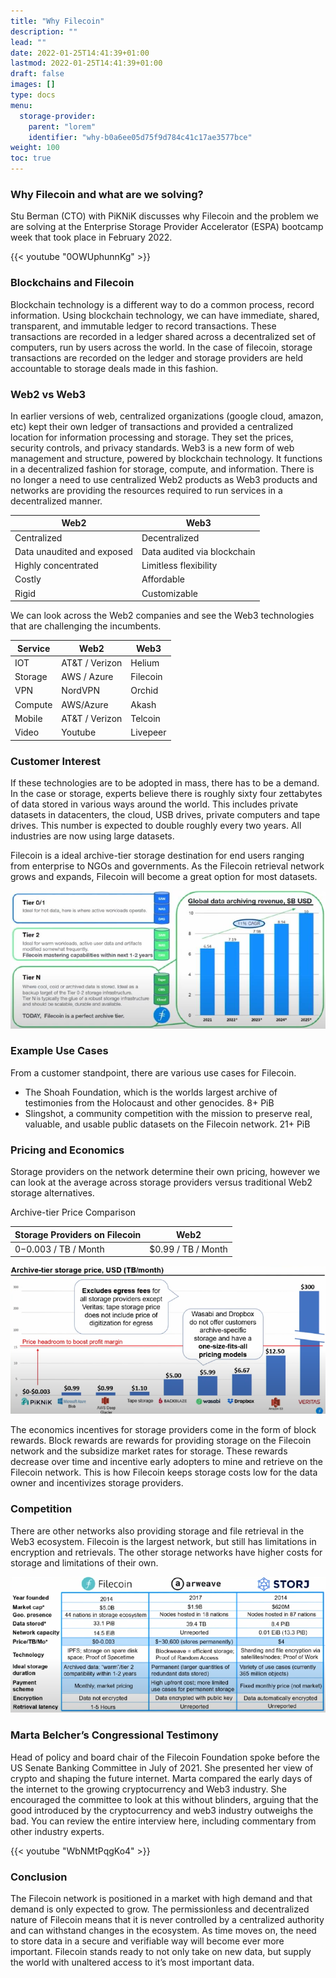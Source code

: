 ```yaml
---
title: "Why Filecoin"
description: ""
lead: ""
date: 2022-01-25T14:41:39+01:00
lastmod: 2022-01-25T14:41:39+01:00
draft: false
images: []
type: docs
menu:
  storage-provider:
    parent: "lorem"
    identifier: "why-b0a6ee05d75f9d784c41c17ae3577bce"
weight: 100
toc: true
---
```


### Why Filecoin and what are we solving?

Stu Berman (CTO) with PiKNiK discusses why Filecoin and the problem we are solving at the Enterprise Storage Provider Accelerator (ESPA) bootcamp week that took place in February 2022. 

{{< youtube "0OWUphunnKg" >}}

### Blockchains and Filecoin

Blockchain technology is a different way to do a common process, record information. Using blockchain technology, we can have immediate, shared, transparent, and immutable ledger to record transactions. These transactions are recorded in a ledger shared across a decentralized set of computers, run by users across the world. In the case of filecoin, storage transactions are recorded on the ledger and storage providers are held accountable to storage deals made in this fashion.

### Web2 vs Web3

 In earlier versions of web, centralized organizations (google cloud, amazon, etc) kept their own ledger of transactions and provided a centralized location for information processing and storage. They set the prices, security controls, and privacy standards. Web3 is a new form of web management and structure, powered by blockchain technology. It functions in a decentralized fashion for storage, compute, and information. There is no longer a need to use centralized Web2 products as Web3 products and networks are providing the resources required to run services in a decentralized manner.

| Web2 | Web3 |
| --- | --- |
| Centralized | Decentralized |
| Data unaudited and exposed | Data audited via blockchain |
| Highly concentrated | Limitless flexibility |
| Costly | Affordable |
| Rigid | Customizable |

We can look across the Web2 companies and see the Web3 technologies that are challenging the incumbents.

| Service | Web2 | Web3 |
| --- | --- | --- |
| IOT | AT&T / Verizon | Helium |
| Storage | AWS / Azure | Filecoin |
| VPN | NordVPN | Orchid |
| Compute | AWS/Azure | Akash |
| Mobile | AT&T / Verizon | Telcoin |
| Video | Youtube | Livepeer |

### Customer Interest

If these technologies are to be adopted in mass, there has to be a demand. In the case or storage, experts believe there is roughly sixty four zettabytes of data stored in various ways around the world. This includes private datasets in datacenters, the cloud, USB drives, private computers and tape drives. This number is expected to double roughly every two years. All industries are now using large datasets.

Filecoin is a ideal archive-tier storage destination for end users ranging from enterprise to NGOs and governments. As the Filecoin retrieval network grows and expands, Filecoin will become a great option for most datasets.

![Graph1](1.jpg)

### Example Use Cases

From a customer standpoint, there are various use cases for Filecoin.

- The Shoah Foundation, which is the worlds largest archive of testimonies from the Holocaust and other genocides. 8+ PiB
- Slingshot, a community competition with the mission to preserve real, valuable, and usable public datasets on the Filecoin network. 21+ PiB

### Pricing and Economics

Storage providers on the network determine their own pricing, however we can look at the average across storage providers versus traditional Web2 storage alternatives.

Archive-tier Price Comparison

| Storage Providers on Filecoin | Web2 |
| --- | --- |
| $0-$0.003 / TB / Month | $0.99 / TB / Month |

![graph2](2.png)

The economics incentives for storage providers come in the form of block rewards. Block rewards are rewards for providing storage on the Filecoin network and the subsidize market rates for storage. These rewards decrease over time and incentive early adopters to mine and retrieve on the Filecoin network. This is how Filecoin keeps storage costs low for the data owner and incentivizes storage providers.

### Competition

There are other networks also providing storage and file retrieval in the Web3 ecosystem. Filecoin is the largest network, but still has limitations in encryption and retrievals. The other storage networks have higher costs for storage and limitations of their own.

![graph3](3.png)

### Marta Belcher’s Congressional Testimony

Head of policy and board chair of the Filecoin Foundation spoke before the US Senate Banking Committee in July of 2021. She presented her view of crypto and shaping the future internet. Marta compared the early days of the internet to the growing cryptocurrency and Web3 industry. She encouraged the committee to look at this without blinders, arguing that the good introduced by the cryptocurrency and web3 industry outweighs the bad. You can review the entire interview here, including commentary from other industry experts.

{{< youtube "WbNMtPqgKo4" >}}

### Conclusion

The Filecoin network is positioned in a market with high demand and that demand is only expected to grow. The permissionless and decentralized nature of Filecoin means that it is never controlled by a centralized authority and can withstand changes in the ecosystem. As time moves on, the need to store data in a secure and verifiable way will become ever more important. Filecoin stands ready to not only take on new data, but supply the world with unaltered access to it’s most important data.

